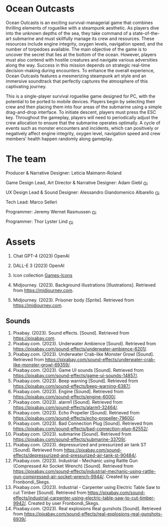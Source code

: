 # Ocean Outcasts
Ocean Outcasts is an exciting survival-managerial game that combines thrilling elements of roguelike with a steampunk aesthetic. As players dive into the unknown depths of the sea, they take command of a state-of-the-art submarine and must skillfully manage its crew and resources. These resources include engine integrity, oxygen levels, navigation speed, and the number of torpedoes available. The main objective of the game is to uncover the secret that lies at the bottom of the ocean. However, players must also contend with hostile creatures and navigate various adversities along the way. Success in this mission depends on strategic real-time decision-making during encounters. To enhance the overall experience, Ocean Outcasts features a mesmerizing steampunk art style and an immersive soundtrack that perfectly captures the atmosphere of this captivating journey.

This is a single-player survival roguelike game designed for PC, with the potential to be ported to mobile devices. Players begin by selecting their crew and then placing them into four areas of the submarine using a simple drag-and-drop interface. To initiate descent, players must press the ESC key. Throughout the gameplay, players will need to periodically adjust the crew allocation to ensure that the submarine operates optimally. A cycle of events such as monster encounters and incidents, which can positively or negatively affect engine integrity, oxygen level, navigation speed and crew members’ health happen randomly along gameplay.
# The team
Producer & Narrative Designer: Leticia Maimann-Roland

Game Design Lead, Art Director & Narrative Designer: Adam Giebl [<img src="https://skillicons.dev/icons?i=github" alt="GitHub Icon" style="vertical-align: middle; height: 1em;">](https://github.com/adamgiebl)

UX Design Lead & Sound Designer: Alessandro Giandomenico Albarello [<img src="https://skillicons.dev/icons?i=github" alt="GitHub Icon" style="vertical-align: middle; height: 1em;">](https://github.com/potatolord52)

Tech Lead: Marco Selleri

Programmer: Jeremy Wernet Rasmussen [<img src="https://skillicons.dev/icons?i=github" alt="GitHub Icon" style="vertical-align: middle; height: 1em;">](https://github.com/Aquanarga)

Programmer: Thor Lyster Lind [<img src="https://skillicons.dev/icons?i=github" alt="GitHub Icon" style="vertical-align: middle; height: 1em;">](https://github.com/ThorLL)


# Assets
1. Chat GPT-4 (2023) OpenAI
2. DALL-E 3 (2023) OpenAI
3. Icon collection [Games-Icons](https://games-icon.net)

4. Midjourney. (2023). Background illustrations [Illustrations]. Retrieved from https://midjourney.com.
5. Midjourney. (2023). Prisoner body [Sprite]. Retrieved from https://midjourney.com.

## Sounds
1. Pixabay. (2023). Sound effects. [Sound]. Retrieved from https://pixabay.com. 
2. Pixabay.com. (2023). Underwater Ambience [Sound]. Retrieved from https://pixabay.com/sound-effects/underwater-ambience-6201/. 
3. Pixabay.com. (2023). Underwater Crab-like Monster Growl [Sound]. Retrieved from https://pixabay.com/sound-effects/underwater-crab-like-monster-growl-69359/. 
4. Pixabay.com. (2023). Game UI sounds [Sound]. Retrieved from https://pixabay.com/sound-effects/game-ui-sounds-14857/. 
5. Pixabay.com. (2023). Beep warning [Sound]. Retrieved from https://pixabay.com/sound-effects/beep-warning-6387/. 
6. Pixabay.com. (2023). Engine [Sound]. Retrieved from https://pixabay.com/sound-effects/engine-6000/. 
7. Pixabay.com. (2023). alarm1 [Sound]. Retrieved from https://pixabay.com/sound-effects/alarm1-32464/. 
8. Pixabay.com. (2023). Echo Propeller [Sound]. Retrieved from https://pixabay.com/sound-effects/echo-propeller-79600/. 
9. Pixabay.com. (2023). Bad Connection Plug [Sound]. Retrieved from https://pixabay.com/sound-effects/bad-connection-plug-62552/. 
10. Pixabay.com. (2023). submarine [Sound]. Retrieved from https://pixabay.com/sound-effects/submarine-33709/. 
11. Pixabay.com. (2023). depressurized and pressurized air tank ST [Sound]. Retrieved from https://pixabay.com/sound-effects/depressurized-and-pressurized-air-tank-st-90484/. 
12. Pixabay.com. (2023). Industrial - Mechanic using Rattle Gun (Compressed Air Socket Wrench) [Sound]. Retrieved from https://pixabay.com/sound-effects/industrial-mechanic-using-rattle-gun-compressed-air-socket-wrench-9944/. Created by user Fronbondi_Skegs. 
13. Pixabay.com. (2023). Industrial - Carpenter using Electric Table Saw to cut Timber [Sound]. Retrieved from https://pixabay.com/sound-effects/industrial-carpenter-using-electric-table-saw-to-cut-timber-9942/. Created by user Fronbondi_Skegs. 
14. Pixabay.com. (2023). Real explosions Real gunshots [Sound]. Retrieved from https://pixabay.com/sound-effects/real-explosions-real-gunshots-6939/.
